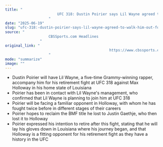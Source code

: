 ```yaml
---
title: "
                        UFC 318: Dustin Poirier says Lil Wayne agreed to walk him out for retirement fight vs. Max Holloway
                    "
date: "2025-06-19"
slug: "ufc-318:-dustin-poirier-says-lil-wayne-agreed-to-walk-him-out-for-retirement-fight-vs.-max-holloway"
source: "
                    CBSSports.com Headlines
                "
original_link: "
                                                https://www.cbssports.com/mma/news/ufc-318-dustin-poirier-says-lil-wayne-agreed-to-walk-him-out-for-retirement-fight-vs-max-holloway/
                    "
mode: "summarize"
image: ""
---
```


- Dustin Poirier will have Lil Wayne, a five-time Grammy-winning rapper, accompany him for his retirement fight at UFC 318 against Max Holloway in his home state of Louisiana
- Poirier has been in contact with Lil Wayne's management, who confirmed that Lil Wayne is planning to join him at UFC 318
- Poirier will be facing a familiar opponent in Holloway, with whom he has fought twice before in different stages of their careers
- Poirier hopes to reclaim the BMF title he lost to Justin Gaethje, who then lost it to Holloway
- Poirier expressed his intention to retire after this fight, stating that he will lay his gloves down in Louisiana where his journey began, and that Holloway is a fitting opponent for his retirement fight as they have a history in the UFC